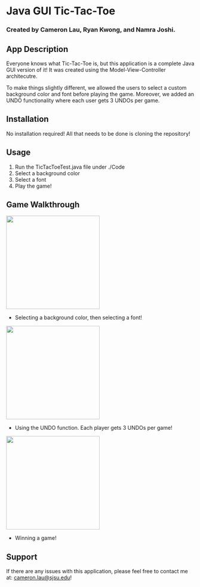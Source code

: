 # Java GUI Tic-Tac-Toe

### Created by Cameron Lau, Ryan Kwong, and Namra Joshi.

## App Description

Everyone knows what Tic-Tac-Toe is, but this application is a complete Java GUI version of it! It was created using the Model-View-Controller architecutre. 

To make things slightly different, we allowed the users to select a custom background color and font before playing the game. Moreover, we added an UNDO functionality where each user gets 3 UNDOs per game. 

## Installation

No installation required! All that needs to be done is cloning the repository!

## Usage

1. Run the TicTacToeTest.java file under ./Code
2. Select a background color
3. Select a font
4. Play the game!

## Game Walkthrough
<img src="http://www.giphy.com/gifs/uDebdiS6xdwCg50oHz" width=250><br>
- Selecting a background color, then selecting a font!

<img src="http://www.giphy.com/gifs/vkP70w5kW0S0zzp4KR" width=250><br>
- Using the UNDO function. Each player gets 3 UNDOs per game!

<img src="http://www.giphy.com/gifs/HrISRDoYqGUtp275vJ" width=250><br>
- Winning a game!

## Support

If there are any issues with this application, please feel free to contact me at: cameron.lau@sjsu.edu!